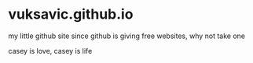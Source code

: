 # vuksavic.github.io
my little github site
since github is giving free websites, why not take one

casey is love, casey is life
